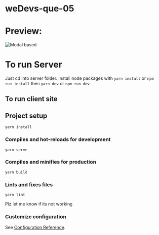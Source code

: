 # weDevs-que-05

# Preview:
![Modal based](https://i.ibb.co/hsLvKCx/que-4.png)


# To run Server
Just cd into server folder.
install node packages with `yarn install` or `npm run install`
then `yarn dev` or `npm run dev`

## To run client site

## Project setup
```
yarn install
```

### Compiles and hot-reloads for development
```
yarn serve
```

### Compiles and minifies for production
```
yarn build
```

### Lints and fixes files
```
yarn lint
```



Plz let me know if its not working


### Customize configuration
See [Configuration Reference](https://cli.vuejs.org/config/).
